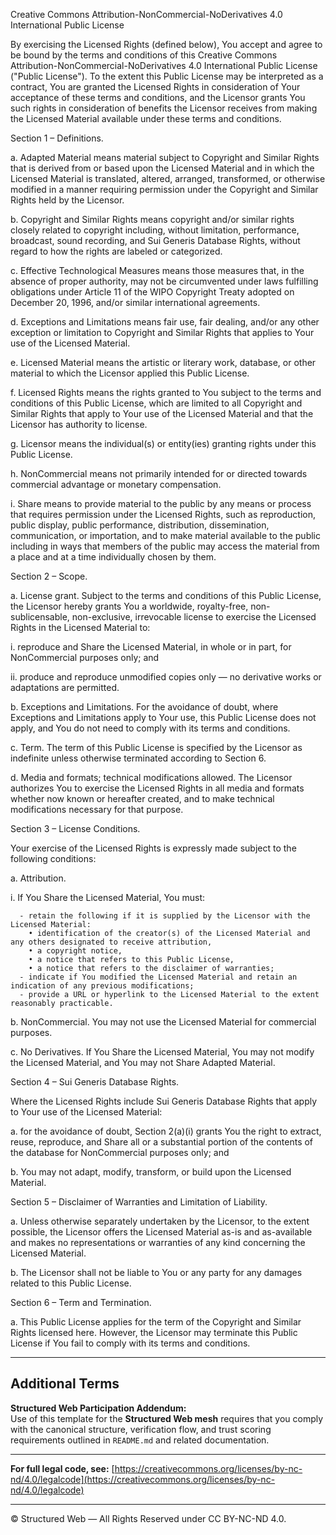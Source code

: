 Creative Commons Attribution-NonCommercial-NoDerivatives 4.0 International Public License

By exercising the Licensed Rights (defined below), You accept and agree to be bound by the terms and conditions of this Creative Commons Attribution-NonCommercial-NoDerivatives 4.0 International Public License ("Public License"). To the extent this Public License may be interpreted as a contract, You are granted the Licensed Rights in consideration of Your acceptance of these terms and conditions, and the Licensor grants You such rights in consideration of benefits the Licensor receives from making the Licensed Material available under these terms and conditions.

Section 1 – Definitions.

a. Adapted Material means material subject to Copyright and Similar Rights that is derived from or based upon the Licensed Material and in which the Licensed Material is translated, altered, arranged, transformed, or otherwise modified in a manner requiring permission under the Copyright and Similar Rights held by the Licensor.

b. Copyright and Similar Rights means copyright and/or similar rights closely related to copyright including, without limitation, performance, broadcast, sound recording, and Sui Generis Database Rights, without regard to how the rights are labeled or categorized.

c. Effective Technological Measures means those measures that, in the absence of proper authority, may not be circumvented under laws fulfilling obligations under Article 11 of the WIPO Copyright Treaty adopted on December 20, 1996, and/or similar international agreements.

d. Exceptions and Limitations means fair use, fair dealing, and/or any other exception or limitation to Copyright and Similar Rights that applies to Your use of the Licensed Material.

e. Licensed Material means the artistic or literary work, database, or other material to which the Licensor applied this Public License.

f. Licensed Rights means the rights granted to You subject to the terms and conditions of this Public License, which are limited to all Copyright and Similar Rights that apply to Your use of the Licensed Material and that the Licensor has authority to license.

g. Licensor means the individual(s) or entity(ies) granting rights under this Public License.

h. NonCommercial means not primarily intended for or directed towards commercial advantage or monetary compensation.

i. Share means to provide material to the public by any means or process that requires permission under the Licensed Rights, such as reproduction, public display, public performance, distribution, dissemination, communication, or importation, and to make material available to the public including in ways that members of the public may access the material from a place and at a time individually chosen by them.

Section 2 – Scope.

a. License grant. Subject to the terms and conditions of this Public License, the Licensor hereby grants You a worldwide, royalty-free, non-sublicensable, non-exclusive, irrevocable license to exercise the Licensed Rights in the Licensed Material to:

   i. reproduce and Share the Licensed Material, in whole or in part, for NonCommercial purposes only; and

   ii. produce and reproduce unmodified copies only — no derivative works or adaptations are permitted.

b. Exceptions and Limitations. For the avoidance of doubt, where Exceptions and Limitations apply to Your use, this Public License does not apply, and You do not need to comply with its terms and conditions.

c. Term. The term of this Public License is specified by the Licensor as indefinite unless otherwise terminated according to Section 6.

d. Media and formats; technical modifications allowed. The Licensor authorizes You to exercise the Licensed Rights in all media and formats whether now known or hereafter created, and to make technical modifications necessary for that purpose.

Section 3 – License Conditions.

Your exercise of the Licensed Rights is expressly made subject to the following conditions:

a. Attribution.

   i. If You Share the Licensed Material, You must:

      - retain the following if it is supplied by the Licensor with the Licensed Material:
        • identification of the creator(s) of the Licensed Material and any others designated to receive attribution,
        • a copyright notice,
        • a notice that refers to this Public License,
        • a notice that refers to the disclaimer of warranties;
      - indicate if You modified the Licensed Material and retain an indication of any previous modifications;
      - provide a URL or hyperlink to the Licensed Material to the extent reasonably practicable.

b. NonCommercial. You may not use the Licensed Material for commercial purposes.

c. No Derivatives. If You Share the Licensed Material, You may not modify the Licensed Material, and You may not Share Adapted Material.

Section 4 – Sui Generis Database Rights.

Where the Licensed Rights include Sui Generis Database Rights that apply to Your use of the Licensed Material:

a. for the avoidance of doubt, Section 2(a)(i) grants You the right to extract, reuse, reproduce, and Share all or a substantial portion of the contents of the database for NonCommercial purposes only; and

b. You may not adapt, modify, transform, or build upon the Licensed Material.

Section 5 – Disclaimer of Warranties and Limitation of Liability.

a. Unless otherwise separately undertaken by the Licensor, to the extent possible, the Licensor offers the Licensed Material as-is and as-available and makes no representations or warranties of any kind concerning the Licensed Material.

b. The Licensor shall not be liable to You or any party for any damages related to this Public License.

Section 6 – Term and Termination.

a. This Public License applies for the term of the Copyright and Similar Rights licensed here. However, the Licensor may terminate this Public License if You fail to comply with its terms and conditions.

---

## Additional Terms

**Structured Web Participation Addendum:**  
Use of this template for the **Structured Web mesh** requires that you comply with the canonical structure, verification flow, and trust scoring requirements outlined in `README.md` and related documentation.

---

**For full legal code, see:** [https://creativecommons.org/licenses/by-nc-nd/4.0/legalcode](https://creativecommons.org/licenses/by-nc-nd/4.0/legalcode)

---

© Structured Web — All Rights Reserved under CC BY-NC-ND 4.0.

